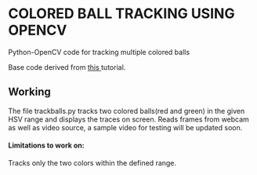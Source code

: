# COLORED BALL TRACKING USING OPENCV
Python-OpenCV code for tracking multiple colored balls

Base code derived from  <a href="https://www.pyimagesearch.com/2015/09/14/ball-tracking-with-opencv/" >this </a>tutorial.

## Working
The file trackballs.py tracks two colored balls(red and green) in the given HSV range and displays the traces on screen. 
Reads frames from webcam as well as video source, a sample video for testing will be updated soon. 

#### Limitations to work on:
 Tracks only the two colors within the defined range. 

